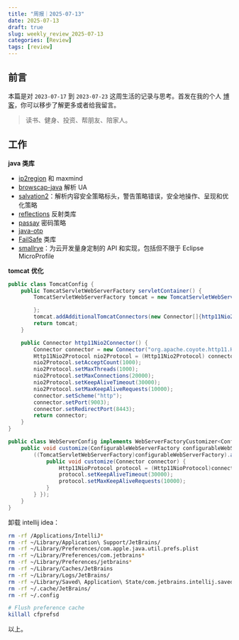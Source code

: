 ```yaml
---
title: "周报｜2025-07-13"
date: 2025-07-13
draft: true
slug: weekly_review_2025-07-13
categories: [Review]
tags: [review]
---
```


## 前言

本篇是对 `2023-07-17` 到 `2023-07-23` 这周生活的记录与思考。首发在我的个人 [博客](https://blog.chensoul.cc/)，你可以移步了解更多或者给我留言。

> 读书、健身、投资、帮朋友、陪家人。

## 工作

**java 类库**

- [ip2region](https://github.com/lionsoul2014/ip2region) 和 maxmind
- [browscap-java](https://github.com/blueconic/browscap-java) 解析 UA
- [salvation2](https://github.com/shapesecurity/salvation)：解析内容安全策略标头，警告策略错误，安全地操作、呈现和优化策略
- [reflections](https://github.com/ronmamo/reflections) 反射类库
- [passay](https://www.passay.org/) 密码策略
- [java-otp](https://github.com/jchambers/java-otp)
- [FailSafe](https://failsafe.dev/) 类库 
- [smallrye](https://github.com/smallrye)：为云开发量身定制的 API 和实现，包括但不限于 Eclipse MicroProfile

**tomcat** **优化**

```java
public class TomcatConfig {
    public TomcatServletWebServerFactory servletContainer() {
        TomcatServletWebServerFactory tomcat = new TomcatServletWebServerFactory() {

        };
        tomcat.addAdditionalTomcatConnectors(new Connector[]{http11Nio2Connector()});
        return tomcat;
    }

    public Connector http11Nio2Connector() {
        Connector connector = new Connector("org.apache.coyote.http11.Http11Nio2Protocol");
        Http11Nio2Protocol nio2Protocol = (Http11Nio2Protocol) connector.getProtocolHandler();
        nio2Protocol.setAcceptCount(1000);
        nio2Protocol.setMaxThreads(1000);
        nio2Protocol.setMaxConnections(20000);
        nio2Protocol.setKeepAliveTimeout(30000);
        nio2Protocol.setMaxKeepAliveRequests(10000);
        connector.setScheme("http");
        connector.setPort(9003);
        connector.setRedirectPort(8443);
        return connector;
    }
}

public class WebServerConfig implements WebServerFactoryCustomizer<ConfigurableWebServerFactory> {
    public void customize(ConfigurableWebServerFactory configurableWebServerFactory) {
        ((TomcatServletWebServerFactory)configurableWebServerFactory).addConnectorCustomizers(new TomcatConnectorCustomizer[] { new TomcatConnectorCustomizer() {
            public void customize(Connector connector) {
                Http11NioProtocol protocol = (Http11NioProtocol)connector.getProtocolHandler();
                protocol.setKeepAliveTimeout(30000);
                protocol.setMaxKeepAliveRequests(10000);
            }
        } });
    }
}
```



卸载 intellij  idea：

```bash
rm -rf /Applications/IntelliJ*
rm -rf ~/Library/Application\ Support/JetBrains/
rm -rf ~/Library/Preferences/com.apple.java.util.prefs.plist
rm -rf ~/Library/Preferences/com.jetbrains*
rm -rf ~/Library/Preferences/jetbrains*
rm -rf ~/Library/Caches/JetBrains
rm -rf ~/Library/Logs/JetBrains/
rm -rf ~/Library/Saved\ Application\ State/com.jetbrains.intellij.savedState/
rm -rf ~/.cache/JetBrains/
rm -rf ~/.config

# Flush preference cache
killall cfprefsd
```



以上。

